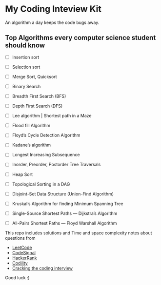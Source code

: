 # My Coding Inteview Kit

An algorithm a day keeps the code bugs away.


## Top Algorithms every computer science student should know

- [ ] Insertion sort
- [ ] Selection sort

- [ ] Merge Sort, Quicksort

- [ ] Binary Search

- [ ] Breadth First Search (BFS)

- [ ] Depth First Search (DFS)

- [ ] Lee algorithm | Shortest path in a Maze

- [ ] Flood fill Algorithm

- [ ] Floyd’s Cycle Detection Algorithm

- [ ] Kadane’s algorithm

- [ ] Longest Increasing Subsequence

- [ ] Inorder, Preorder, Postorder Tree Traversals

- [ ] Heap Sort

- [ ] Topological Sorting in a DAG

- [ ] Disjoint-Set Data Structure (Union-Find Algorithm)

- [ ] Kruskal’s Algorithm for finding Minimum Spanning Tree

- [ ] Single-Source Shortest Paths — Dijkstra’s Algorithm

- [ ] All-Pairs Shortest Paths — Floyd Warshall Algorithm



This repo includes solutions and Time and space complexity notes about questions from 

- [LeetCode](leetcode.com/)
- [CodeSignal](https://app.codesignal.com/)
- [HackerRank](https://www.hackerrank.com)
- [Codility](https://codility.com/)
- [Cracking the coding interview](http://www.crackingthecodinginterview.com/)


Good luck :)
